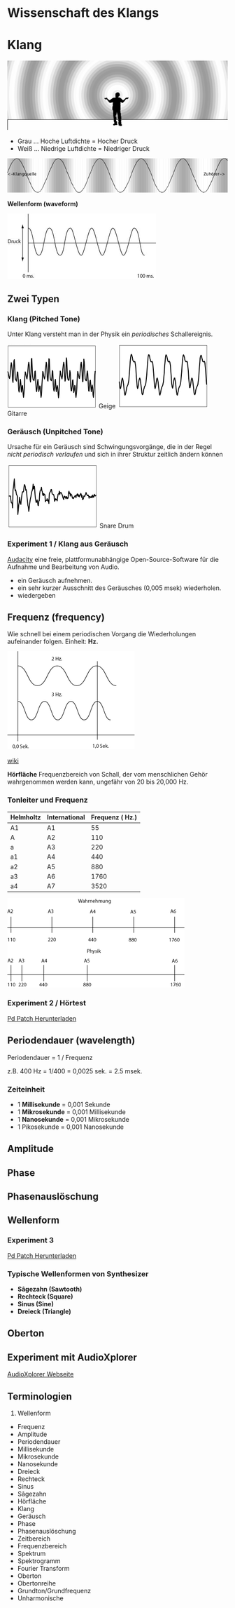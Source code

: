 

# Wissenschaft des Klangs

# Klang


![](Klasse1/klang/fig.gif)

- Grau ... Hoche Luftdichte = Hocher Druck
- Weiß ... Niedrige Luftdichte  = Niedriger Druck

![](Klasse1/Zeitbereich/fig.gif)


**Wellenform (waveform)**


![](Klasse1/Wellenform.jpg)


## Zwei Typen

### Klang (Pitched Tone)
Unter Klang versteht man in der Physik ein *periodisches* Schallereignis.

![](Klasse1/violin_wave.png) Geige
![](Klasse1/guitar_wave.png) Gitarre

### Geräusch (Unpitched Tone)
Ursache für ein Geräusch sind Schwingungsvorgänge, die in der Regel *nicht periodisch verlaufen* und sich in ihrer Struktur zeitlich ändern können

![](Klasse1/snare_wave.png ) Snare Drum

### Experiment 1 / Klang aus Geräusch

[Audacity](http://audacity.sourceforge.net)
eine freie, plattformunabhängige Open-Source-Software für die Aufnahme und Bearbeitung von Audio.

- ein Geräusch aufnehmen.
- ein sehr kurzer Ausschnitt des Geräusches (0,005 msek)  wiederholen.
- wiedergeben

## Frequenz (frequency)
Wie schnell bei einem periodischen Vorgang die Wiederholungen aufeinander folgen. Einheit: **Hz.**


![](Klasse1/freq.png)

[wiki](http://de.wikipedia.org/wiki/Frequenz)

**Hörfläche**
Frequenzbereich von Schall, der vom menschlichen Gehör wahrgenommen werden kann, ungefähr von 20 bis 20,000 Hz.

### Tonleiter und Frequenz

| Helmholtz | International | Frequenz ( Hz.) |
|-----------|---------------|----------|
| A1        |A1             | 55       |
| A         |A2             | 110      |
| a         |A3             | 220      |
| a1        |A4             | 440      |
| a2        |A5             | 880      |
| a3        |A6             | 1760     |
| a4        |A7             | 3520     |


![](Klasse1/Okt.png)


### Experiment 2 / Hörtest

[Pd Patch Herunterladen](exp2.pd)

## Periodendauer (wavelength)

Periodendauer = 1 / Frequenz

z.B.
400 Hz = 1/400 = 0,0025 sek. = 2.5 msek.

### Zeiteinheit

- 1 **Millisekunde** = 0,001 Sekunde
- 1 **Mikrosekunde** = 0,001 Millisekunde
- 1 **Nanosekunde** = 0,001 Mikrosekunde
- 1 Pikosekunde = 0,001 Nanosekunde



## Amplitude




## Phase


## Phasenauslöschung

## Wellenform

### Experiment 3

[Pd Patch Herunterladen](exp3.pd)

### Typische Wellenformen von Synthesizer
- **Sâgezahn (Sawtooth)**
- **Rechteck (Square)**
- **Sinus (Sine)**
- **Dreieck (Triangle)**






## Oberton

## Experiment mit AudioXplorer


[AudioXplorer Webseite](http://www.arizona-software.ch/audioxplorer/)




## Terminologien

1. Wellenform
- Frequenz
- Amplitude
- Periodendauer
- Millisekunde
- Mikrosekunde
- Nanosekunde
- Dreieck
- Rechteck
- Sinus
- Sâgezahn
- Hörfläche
- Klang
- Geräusch
- Phase
- Phasenauslöschung
- Zeitbereich
- Frequenzbereich
- Spektrum
- Spektrogramm
- Fourier Transform
- Oberton
- Obertonreihe
- Grundton/Grundfrequenz
- Unharmonische
